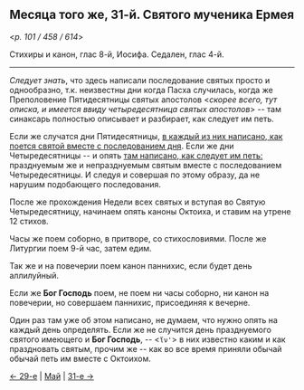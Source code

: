 
## Месяца того же, 31-й. Святого мученика Ермея

<*p. 101 / 458 / 614*>

Стихиры и канон, глас 8-й, Иосифа. Седален, глас 4-й.   

--- 

*Следует знать*, что здесь написали последование святых просто и однообразно, т.к. неизвестны дни 
когда Пасха случилась, когда же Преполовение Пятидесятницы святых апостолов 
<*скорее всего, тут описка, и имеется ввиду четыредесятница святых апостолов*> 
 -- там синаксарь полностью описывает и разбирает, как следует им петь. 

Если же случатся дни Пятидесятницы, 
[в каждый из них написано, как поется святой вместе с последованием дня](../13_moving_cycle/B_04_EUR_week2.ru.md). 
Если же дни Четыредесятницы -- и опять [там написано, как следует им петь:](../14_regular/EUR.ru.md) 
празднуемым же и непразднуемым святым вместе с последованием Четыредесятницы. 
И следуя и совершая по этому образу, да не нарушим подобающего последования. 

После же прохождения Недели всех святых и вступая во Святую Четыредесятницу, начинаем опять каноны Октоиха, 
и ставим на утрене 12 стихов. 

Часы же поем соборно, в притворе, со стихословиями. 
После же Литургии поем 9-й час, затем едим. 

Так же и на повечерии поем канон паннихис, если будет день аллилуйный. 

Если же **Бог Господь** поем, не поем ни часы соборно, ни канон на повечерии, но совершаем паннихис, 
присоединяя к вечерне. 

Один раз там уже об этом написано, не думаем, что нужно опять на каждый день определять. 
Если же не случится день празднуемого святого имеющего и **Бог Господь**, -- <`ἵν'`> в них 
известно каким и как праздновать святым, прочим же -- как во все время приняли обычай обычай петь им 
вместе с Октоихом.  

[← 29-е](05_29_EUR.ru.md) | [Май](README.md#30-й) | [31-е →](05_31_EUR.ru.md)
